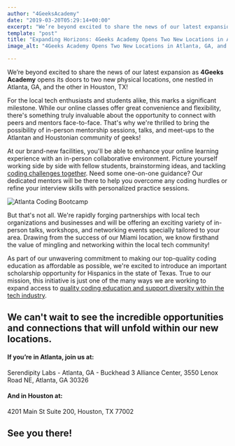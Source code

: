 ```yaml
---
author: "4GeeksAcademy"
date: "2019-03-20T05:29:14+00:00"
excerpt: "We’re beyond excited to share the news of our latest expansion as 4Geeks Academy opens its doors to two new physical locations, one nestled in Atlanta, GA, and the other in Houston, TX!"
template: "post" 
title: "Expanding Horizons: 4Geeks Academy Opens Two New Locations in Atlanta, GA, and Houston, TX!"
image_alt: "4Geeks Academy Opens Two New Locations in Atlanta, GA, and Houston, TX"

---
```


We’re beyond excited to share the news of our latest expansion as **4Geeks Academy** opens its doors to two new physical locations, one nestled in Atlanta, GA, and the other in Houston, TX!

For the local tech enthusiasts and students alike, this marks a significant milestone. While our online classes offer great convenience and flexibility, there's something truly invaluable about the opportunity to connect with peers and mentors face-to-face. That's why we're thrilled to bring the possibility of in-person mentorship sessions, talks, and meet-ups to the Atlantan and Houstonian community of geeks!

At our brand-new facilities, you'll be able to enhance your online learning experience with an in-person collaborative environment. Picture yourself working side by side with fellow students, brainstorming ideas, and tackling [coding challenges together](/Us/Coding-Bootcamp). Need some one-on-one guidance? Our dedicated mentors will be there to help you overcome any coding hurdles or refine your interview skills with personalized practice sessions.

![Atlanta Coding Bootcamp](https://breathecode.herokuapp.com/v1/media/file/atlanta-background-jpg "Atlanta Coding Bootcamp")

But that's not all. We're rapidly forging partnerships with local tech organizations and businesses and will be offering an exciting variety of in-person talks, workshops, and networking events specially tailored to your area. Drawing from the success of our Miami location, we know firsthand the value of mingling and networking within the local tech community!

As part of our unwavering commitment to making our top-quality coding education as affordable as possible, we're excited to introduce an important scholarship opportunity for Hispanics in the state of Texas. True to our mission, this initiative is just one of the many ways we are working to expand access to [quality coding education and support diversity within the tech industry](/Us/Coding-Bootcamp).

## We can't wait to see the incredible opportunities and connections that will unfold within our new locations. 


#### If you’re in Atlanta, join us at:
Serendipity Labs - Atlanta, GA - Buckhead 3 Alliance Center, 3550 Lenox Road NE, Atlanta, GA 30326 

#### And in Houston at:
4201 Main St Suite 200, 
Houston, TX 77002




## See you there!
